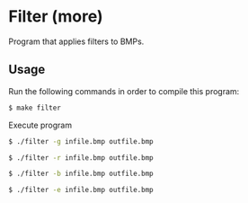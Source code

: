 # Filter (more)

Program that applies filters to BMPs.

## Usage

Run the following commands in order to compile this program:

```bash
$ make filter
```

Execute program

```bash
$ ./filter -g infile.bmp outfile.bmp
```

```bash
$ ./filter -r infile.bmp outfile.bmp
```

```bash
$ ./filter -b infile.bmp outfile.bmp
```

```bash
$ ./filter -e infile.bmp outfile.bmp
```
